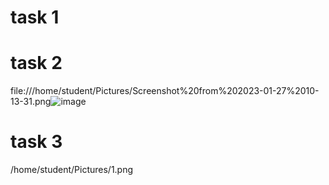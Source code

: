 # task 1 




# task 2
file:///home/student/Pictures/Screenshot%20from%202023-01-27%2010-13-31.png![image](https://user-images.githubusercontent.com/123714247/215014713-5a13a2d5-9acd-4e71-b4d9-954dfcfb6857.png)


# task 3
/home/student/Pictures/1.png




